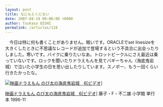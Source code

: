```yaml
---
layout: post
title: なにもとくにない
date: 2007-04-19 00:00:00 +0900
author: Tsukasa OISHI
permalink: /articles/118
---
```


　今日は特に何も書くことがありません。眠いです。ORACLEでset linesizeを大きくしたときに不思議なレコードが追加で登場するという不具合に出会ったりしました。寒いです。バイクに乗りたいなあ。トロットビークルにさえ最近は乗っていないです。ロックを聞いたりドラえもんを見てバギーちゃん（海底鬼岩城）で泣いた小学生の日を思い出したりしています。スノボー、もう一回くらい行きたかったな。

 [![映画ドラえもん のび太の海底鬼岩城　6[ビデオ]](https://images-na.ssl-images-amazon.com/images/I/31Y94XZTM5L._SL160_.jpg "映画ドラえもん のび太の海底鬼岩城　6[ビデオ]")](http://www.amazon.co.jp/%E6%98%A0%E7%94%BB%E3%83%89%E3%83%A9%E3%81%88%E3%82%82%E3%82%93-%E3%81%AE%E3%81%B3%E5%A4%AA%E3%81%AE%E6%B5%B7%E5%BA%95%E9%AC%BC%E5%B2%A9%E5%9F%8E-6-%E3%83%93%E3%83%87%E3%82%AA-%E8%97%A4%E5%AD%90%E3%83%BBF%E3%83%BB%E4%B8%8D%E4%BA%8C%E9%9B%84/dp/4099043363%3FSubscriptionId%3DAKIAIKJECTBTL3JTYTKA%26tag%3Dkaeruspoon-22%26linkCode%3Dxm2%26camp%3D2025%26creative%3D165953%26creativeASIN%3D4099043363)

 [映画ドラえもん のび太の海底鬼岩城　6[ビデオ]](http://www.amazon.co.jp/%E6%98%A0%E7%94%BB%E3%83%89%E3%83%A9%E3%81%88%E3%82%82%E3%82%93-%E3%81%AE%E3%81%B3%E5%A4%AA%E3%81%AE%E6%B5%B7%E5%BA%95%E9%AC%BC%E5%B2%A9%E5%9F%8E-6-%E3%83%93%E3%83%87%E3%82%AA-%E8%97%A4%E5%AD%90%E3%83%BBF%E3%83%BB%E4%B8%8D%E4%BA%8C%E9%9B%84/dp/4099043363%3FSubscriptionId%3DAKIAIKJECTBTL3JTYTKA%26tag%3Dkaeruspoon-22%26linkCode%3Dxm2%26camp%3D2025%26creative%3D165953%26creativeASIN%3D4099043363)
藤子・F・不二雄
小学館
単行本
1996-11

